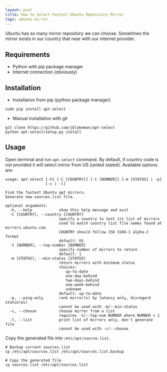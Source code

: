 ```yaml
---
layout: post
title: How to Select Fastest Ubuntu Repository Mirror
tags: ubuntu mirror
---
```

Ubuntu has so many mirror repository we can choose. Sometimes the mirror exists in our country that near with our internet provider.

## Requirements

- Python with pip package manager
- Internet connection (obviously)

## Installation

- Installation from pip (python package manager)

```shell
sudo pip install apt-select
```

- Manual installation with git

```shell
git clone https://github.com/jblakeman/apt-select
python apt-select/setup.py install
```

[apt-select-repo]: https://github.com/jblakeman/apt-select

## Usage

Open terminal and run `apt-select` command. By default, if country code is not provided it will select mirror from US (united stated). Available options are:

```
usage: apt-select [-h] [-C [COUNTRY]] [-t [NUMBER]] [-m [STATUS] | -p]
                  [-c | -l]

Find the fastest Ubuntu apt mirrors.
Generate new sources.list file.

optional arguments:
  -h, --help            show this help message and exit
  -C [COUNTRY], --country [COUNTRY]
                        specify a country to test its list of mirrors
                        used to match country list file names found at mirrors.ubuntu.com
                        COUNTRY should follow ISO 3166-1 alpha-2 format
                        default: US
  -t [NUMBER], --top-number [NUMBER]
                        specify number of mirrors to return
                        default: 1
  -m [STATUS], --min-status [STATUS]
                        return mirrors with minimum status
                        choices:
                           up-to-date
                           one-day-behind
                           two-days-behind
                           one-week-behind
                           unknown
                        default: up-to-date
  -p, --ping-only       rank mirror(s) by latency only, disregard status(es)
                        cannot be used with -m/--min-status
  -c, --choose          choose mirror from a list
                        requires -t/--top-num NUMBER where NUMBER > 1
  -l, --list            print list of mirrors only, don't generate file
                        cannot be used with -c/--choose
```

Copy the generated file into `/etc/apt/source.list`.

```shell
# Backup current sources.list
cp /etc/apt/sources.list /etc/apt/sources.list.backup

# Copy the generated file
cp sources.list /etc/apt/sources.list
```
